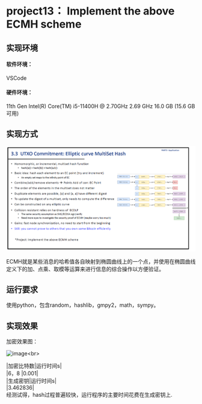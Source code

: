 # project13： Implement the above ECMH scheme
## 实现环境
#### 软件环境：
VSCode
#### 硬件环境：
11th Gen Intel(R) Core(TM) i5-11400H @ 2.70GHz   2.69 GHz 16.0 GB (15.6 GB 可用)

## 实现方式
![image](https://github.com/Borpord/homework-group6/raw/main/Project13%3A%20Implement%20the%20above%20ECMH%20scheme/md_image/1.png)<br>  

ECMH就是某些消息的哈希值各自映射到椭圆曲线上的一个点，并使用在椭圆曲线定义下的加、点乘、取模等运算来进行信息的综合操作以方便验证。
## 运行要求
使用python，包含random，hashlib，gmpy2，math，sympy。
## 实现效果
加密效果图：

![image](https://github.com/cscs666/homework_group_81/blob/main/project13/H9G5G%7D95Z\(F%25%5DQTVTGT03T3.png)<br>  

|加密比特数|运行时间s|  
|6，8    |0.001|   
|生成密钥|运行时间s|   
         |3.462836|  
经测试得，hash过程普遍较快，运行程序的主要时间花费在生成密钥上.
